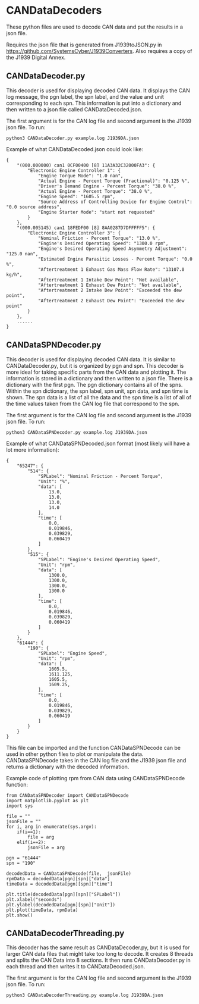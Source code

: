 # CANDataDecoders

These python files are used to decode CAN data and put the results in a json file.

Requires the json file that is generated from J1939toJSON.py in https://github.com/SystemsCyber/J1939Converters. Also requires a copy of the J1939 Digital Annex.

## CANDataDecoder.py
This decoder is used for displaying decoded CAN data. It displays the CAN log message, the pgn label, the spn label, and the value and unit corresponding to each spn. This information is put into a dictionary and then written to a json file called CANDataDecoded.json.

The first argument is for the CAN log file and second argument is the J1939 json file. To run:
```
python3 CANDataDecoder.py example.log J1939DA.json
```
Example of what CANDataDecoded.json could look like:
```
{
    "(000.000000) can1 0CF00400 [8] 11A3A32C32000FA3": {
        "Electronic Engine Controller 1": {
            "Engine Torque Mode": "1.0 nan",
            "Actual Engine - Percent Torque (Fractional)": "0.125 %",
            "Driver's Demand Engine - Percent Torque": "38.0 %",
            "Actual Engine - Percent Torque": "38.0 %",
            "Engine Speed": "1605.5 rpm",
            "Source Address of Controlling Device for Engine Control": "0.0 source address",
            "Engine Starter Mode": "start not requested"
        }
    },
    "(000.005145) can1 18FEDF00 [8] 8AA0287D7DFFFFF5": {
        "Electronic Engine Controller 3": {
            "Nominal Friction - Percent Torque": "13.0 %",
            "Engine's Desired Operating Speed": "1300.0 rpm",
            "Engine's Desired Operating Speed Asymmetry Adjustment": "125.0 nan",
            "Estimated Engine Parasitic Losses - Percent Torque": "0.0 %",
            "Aftertreatment 1 Exhaust Gas Mass Flow Rate": "13107.0 kg/h",
            "Aftertreatment 1 Intake Dew Point": "Not available",
            "Aftertreatment 1 Exhaust Dew Point": "Not available",
            "Aftertreatment 2 Intake Dew Point": "Exceeded the dew point",
            "Aftertreatment 2 Exhaust Dew Point": "Exceeded the dew point"
        }
    },
    ......
}
```

## CANDataSPNDecoder.py
This decoder is used for displaying decoded CAN data. It is similar to CANDataDecoder.py, but it is organized by pgn and spn. This decoder is more ideal for taking specific parts from the CAN data and plotting it. The information is stored in a dictionary and then written to a json file. There is a dictionary with the first pgn. The pgn dictionary contains all of the spns. Within the spn dictionary, the spn label, spn unit, spn data, and spn time is shown. The spn data is a list of all the data and the spn time is a list of all of the time values taken from the CAN log file that correspond to the spn.

The first argument is for the CAN log file and second argument is the J1939 json file. To run:
```
python3 CANDataSPNDecoder.py example.log J1939DA.json
```
Example of what CANDataSPNDecoded.json format (most likely will have a lot more information):
```
{
    "65247": {
        "514": {
            "SPLabel": "Nominal Friction - Percent Torque",
            "Unit": "%",
            "data": [
                13.0,
                13.0,
                13.0,
                14.0
            ],
            "time": [
                0.0,
                0.019846,
                0.039829,
                0.060419
            ]
        },
        "515": {
            "SPLabel": "Engine's Desired Operating Speed",
            "Unit": "rpm",
            "data": [
                1300.0,
                1300.0,
                1300.0,
                1300.0
            ],
            "time": [
                0.0,
                0.019846,
                0.039829,
                0.060419
            ]
        }
    },
    "61444": {
        "190": {
            "SPLabel": "Engine Speed",
            "Unit": "rpm",
            "data": [
                1605.5,
                1611.125,
                1605.5,
                1609.25,
            ],
            "time": [
                0.0,
                0.019846,
                0.039829,
                0.060419
            ]
        }
    }
}
```
This file can be imported and the function CANDataSPNDecode can be used in other python files to plot or manipulate the data. CANDataSPNDecode takes in the CAN log file and the J1939 json file and returns a dictionary with the decoded information. 

Example code of plotting rpm from CAN data using CANDataSPNDecode function:
```
from CANDataSPNDecoder import CANDataSPNDecode
import matplotlib.pyplot as plt
import sys

file = ""
jsonFile = ""
for i, arg in enumerate(sys.argv):
    if(i==1):
        file = arg
    elif(i==2):
        jsonFile = arg

pgn = "61444"
spn = "190"

decodedData = CANDataSPNDecode(file,  jsonFile)
rpmData = decodedData[pgn][spn]["data"]
timeData = decodedData[pgn][spn]["time"]

plt.title(decodedData[pgn][spn]["SPLabel"]) 
plt.xlabel("seconds")
plt.ylabel(decodedData[pgn][spn]["Unit"])
plt.plot(timeData, rpmData)
plt.show()
```

## CANDataDecoderThreading.py
This decoder has the same result as CANDataDecoder.py, but it is used for larger CAN data files that might take too long to decode. It creates 8 threads and splits the CAN Data into 8 sections. It then runs CANDataDecoder.py in each thread and then writes it to CANDataDecoded.json.

The first argument is for the CAN log file and second argument is the J1939 json file. To run:
```
python3 CANDataDecoderThreading.py example.log J1939DA.json
```
